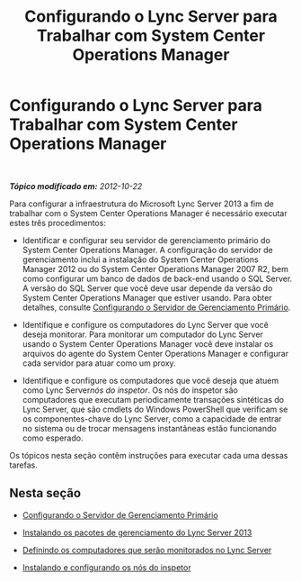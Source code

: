 ﻿---
title: Configurando o Lync Server para Trabalhar com System Center Operations Manager
TOCTitle: Configurando o Lync Server para Trabalhar com System Center Operations Manager
ms:assetid: b55a24ab-648b-4142-b3cd-3792860ba872
ms:mtpsurl: https://technet.microsoft.com/pt-br/library/JJ205188(v=OCS.15)
ms:contentKeyID: 49307853
ms.date: 05/19/2016
mtps_version: v=OCS.15
ms.translationtype: HT
---

# Configurando o Lync Server para Trabalhar com System Center Operations Manager

 

_**Tópico modificado em:** 2012-10-22_

Para configurar a infraestrutura do Microsoft Lync Server 2013 a fim de trabalhar com o System Center Operations Manager é necessário executar estes três procedimentos:

  - Identificar e configurar seu servidor de gerenciamento primário do System Center Operations Manager. A configuração do servidor de gerenciamento inclui a instalação do System Center Operations Manager 2012 ou do System Center Operations Manager 2007 R2, bem como configurar um banco de dados de back-end usando o SQL Server. A versão do SQL Server que você deve usar depende da versão do System Center Operations Manager que estiver usando. Para obter detalhes, consulte [Configurando o Servidor de Gerenciamento Primário](lync-server-2013-configuring-the-primary-management-server.md).

  - Identifique e configure os computadores do Lync Server que você deseja monitorar. Para monitorar um computador do Lync Server usando o System Center Operations Manager você deve instalar os arquivos do agente do System Center Operations Manager e configurar cada servidor para atuar como um proxy.

  - Identifique e configure os computadores que você deseja que atuem como Lync Server*nós do inspetor*. Os nós do inspetor são computadores que executam periodicamente transações sintéticas do Lync Server, que são cmdlets do Windows PowerShell que verificam se os componentes-chave do Lync Server, como a capacidade de entrar no sistema ou de trocar mensagens instantâneas estão funcionando como esperado.

Os tópicos nesta seção contêm instruções para executar cada uma dessas tarefas.

## Nesta seção

  - [Configurando o Servidor de Gerenciamento Primário](lync-server-2013-configuring-the-primary-management-server.md)

  - [Instalando os pacotes de gerenciamento do Lync Server 2013](lync-server-2013-installing-the-lync-server-2013-management-packs.md)

  - [Definindo os computadores que serão monitorados no Lync Server](lync-server-2013-configuring-the-lync-server-computers-that-will-be-monitored.md)

  - [Instalando e configurando os nós do inspetor](lync-server-2013-installing-and-configuring-watcher-nodes.md)

